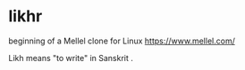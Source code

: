 # likhr

beginning of a Mellel clone for Linux https://www.mellel.com/

Likh means "to write" in Sanskrit
.
